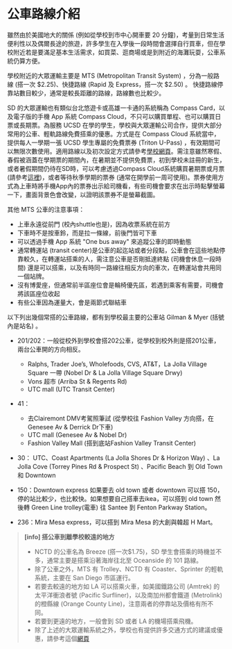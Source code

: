 # 公車路線介紹

雖然由於美國地大的關係 (例如從學校到市中心開車要 20 分鐘)，考量到日常生活便利性以及偶爾長途的旅遊，許多學生在入學後一段時間會選擇自行買車，但在學校附近若是要滿足基本生活需求，如買菜、逛商場或是到附近的海灘玩耍，公車系統仍算方便。
 
學校附近的大眾運輸主要是 MTS (Metropolitan Transit System) ，分為一般路線 (搭一次 $2.25)、快捷路線 (Rapid 及 Express，搭一次 $2.50) 。 快捷路線停靠站數目較少，通常是較長距離的路線，路線數也比較少。
 
SD 的大眾運輸也有類似台北悠遊卡或高雄一卡通的系統稱為 Compass Card，以及電子版的手機 App 系統 Compass Cloud，不只可以購買單程、也可以購買日票或長期票。為服務 UCSD 在學的學生，學校與大眾運輸公司合作，提供大部分常用的公車、輕軌路線免費搭乘的優惠。方式是在 Compass Cloud 系統當中，提供每人一學期一張 UCSD 學生專屬的免費票券 (Triton U-Pass) ，有效期間可以無限次數使用。適用路線以及初次設定方式請參考[學校網頁](http://transportation.ucsd.edu/alternatives/transit/u-pass.html#Sticker-Availability-for-Non-Sm)。需注意雖然寒假、春假被涵蓋在學期票的期間內，在暑期並不提供免費票，初到學校未註冊的新生，或者暑假期間仍待在SD時，可以考慮透過Compass Cloud系統購買暑期票或月票 (請參考[這裡](http://transportation.ucsd.edu/alternatives/transit/summer-pass.html))，或者等待秋季學期的票券 (通常在開學前一周可使用)。票券使用方式為上車時將手機App內的票券出示給司機看，有些司機會要求在出示時點擊螢幕一下，畫面背景色會改變，以證明該票券不是螢幕截圖。

其他 MTS 公車的注意事項：
* 上車永遠從前門 (校內shuttle也是)，因為收票系統在前方
* 下車時不是按車鈴，而是拉一條線，前後門皆可下車
* 可以透過手機 App 系統 "One bus away" 來追蹤公車的即時動態
* 通常轉運站 (transit center)是公車的起迄站或者分段點，公車會在這些地點停靠較久，在轉運站搭乘的人，需注意公車是否剛抵達終點 (司機會休息一段時間) 還是可以搭乘，以及有時同一路線往相反方向的車次，在轉運站會共用同一個站牌。
* 沒有博愛座，但通常前半區座位會是輪椅優先區，若遇到乘客有需要，司機會將該區座位收起
* 有些公車因為運量大，會是兩節式聯結車


以下列出幾個常搭的公車路線，都有到學校最主要的公車站 Gilman & Myer (括號內是站名) 。

* 201/202：一般從校外到學校會搭202公車，從學校到校外則是搭201公車，兩台公車開的方向相反。
   * Ralphs, Trader Joe’s, Wholefoods, CVS, AT&T，La Jolla Village Square 一帶 (Nobel Dr & La Jolla Village Square Drwy) 
   * Vons 超市 (Arriba St & Regents Rd) 
   * UTC mall (UTC Transit Center) 

* 41：
   * 去Clairemont DMV考駕照筆試 (從學校往 Fashion Valley 方向搭，在 Genesee Av & Derrick Dr下車) 
   * UTC mall (Genesee Av & Nobel Dr) 
   * Fashion Valley Mall  (搭到底站Fashion Valley Transit Center) 

* 30： UTC、Coast Apartments (La Jolla Shores Dr & Horizon Way) 、La Jolla Cove (Torrey Pines Rd & Prospect St) 、Pacific Beach 到 Old Town 和 Downtown
* 150：Downtown express 如果要去 old town 或者 downtown 可以搭 150，停的站比較少，也比較快。如果想要自己搭車去ikea，可以搭到 old town 然後轉 Green Line trolley(電車) 往 Santee 到 Fenton Parkway Station。
* 236：Mira Mesa express，可以搭到 Mira Mesa 的大創與韓超 H Mart。


> **[info] 搭公車到離學校較遠的地方**
> 
> * NCTD 的公車名為 Breeze (搭一次$1.75)，SD 學生會搭乘的時機並不多，通常主要是搭乘沿著海岸往北至 Oceanside 的 101 路線。
> * 除了公車之外，MTS 有 Trolley、NCTD 有 Coaster、Sprinter 的輕軌系統，主要在 San Diego 市區運行。
> * 若要去較遠的地方如 LA 可以搭乘火車，如美國鐵路公司 (Amtrek) 的太平洋衝浪者號 (Pacific Surfliner)，以及南加州都會鐵道 (Metrolink) 的橙縣線 (Orange County Line)，注意兩者的停靠站及價格有所不同。
> * 若要到更遠的地方，一般會到 SD 或者 LA 的機場搭乘飛機。
> * 除了上述的大眾運輸系統之外，學校也有提供許多交通方式的建議或優惠，請參考這個[網頁](https://transportation.ucsd.edu/alternatives/index.html)
>
